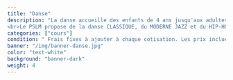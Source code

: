 ```yaml
---
title: "Danse"
description: "La danse accueille des enfants de 4 ans jusqu'aux adultes.
<br>Le PSLM propose de la danse CLASSIQUE, du MODERNE JAZZ et du HIP-HOP."
categories: ["cours"]
condition: " Frais fixes à ajouter à chaque cotisation. Les prix incluent : la location des costumes du gala, l’assurance individuelle. <br>Ne comprennent pas l’entrée du gala."
banner: "/img/banner-danse.jpg"
color: "text-white"
background: "banner-dark"
weight: 4
---
```

